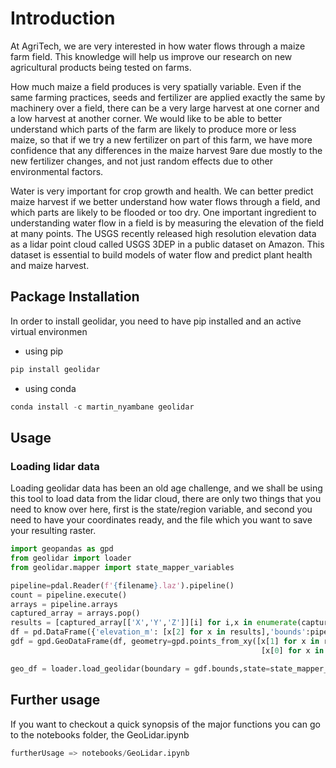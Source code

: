 # Introduction
At AgriTech, we are very interested in how water flows through a maize farm field. This knowledge will help us improve our research on new agricultural products being tested on farms.

How much maize a field produces is very spatially variable. Even if the same farming practices, seeds and fertilizer are applied exactly the same by machinery over a field, there can be a very large harvest at one corner and a low harvest at another corner.  We would like to be able to better understand which parts of the farm are likely to produce more or less maize, so that if we try a new fertilizer on part of this farm, we have more confidence that any differences in the maize harvest 9are due mostly to the new fertilizer changes, and not just random effects due to other environmental factors.  

Water is very important for crop growth and health.  We can better predict maize harvest if we better understand how water flows through a field, and which parts are likely to be flooded or too dry. One important ingredient to understanding water flow in a field is by measuring the elevation of the field at many points. The USGS recently released high resolution elevation data as a lidar point cloud called USGS 3DEP in a public dataset on Amazon. This dataset is essential to build models of water flow and predict plant health and maize harvest. 


## Package Installation 

In order to install geolidar, you need to have pip installed and an active virtual environmen

* using pip
```python
pip install geolidar
```

* using conda
```python
conda install -c martin_nyambane geolidar
```

## Usage
### Loading lidar data

Loading geolidar data has been an old age challenge, and we shall be using this tool to load data from the lidar cloud, there are only two things that you need to know over here, first is the state/region variable, and second you need to have your coordinates ready, and the file which you want to save your resulting raster.

```python
import geopandas as gpd
from geolidar import loader
from geolidar.mapper import state_mapper_variables

pipeline=pdal.Reader(f'{filename}.laz').pipeline()
count = pipeline.execute()
arrays = pipeline.arrays
captured_array = arrays.pop()
results = [captured_array[['X','Y','Z']][i] for i,x in enumerate(captured_array)]
df = pd.DataFrame({'elevation_m': [x[2] for x in results],'bounds':pipeline.bounds})
gdf = gpd.GeoDataFrame(df, geometry=gpd.points_from_xy([x[1] for x in results], 
                                                        [x[0] for x in results]))

geo_df = loader.load_geolidar(boundary = gdf.bounds,state=state_mapper_variables.IA_FullState,filename="../data/iowa",esp_output=3857)
```

## Further usage

If you want to checkout a quick synopsis of the major functions you can go to the notebooks folder, the GeoLidar.ipynb

```python
furtherUsage => notebooks/GeoLidar.ipynb
```